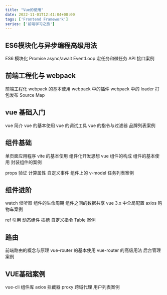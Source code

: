 ```yaml
---
title: "Vue的使用"
date: 2022-11-01T12:41:04+08:00
tags: ['Frontend Framework']
series: ['前端学习之旅']
---
```


## ES6模块化与异步编程高级用法
ES6 模块化
Promise
async/await
EventLoop
宏任务和微任务
API 接口案例

## 前端工程化与 webpack
前端工程化
webpack 的基本使用
webpack 中的插件
webpack 中的 loader
打包发布
Source Map

## vue 基础入门 
vue 简介
vue 的基本使用
vue 的调试工具
vue 的指令与过滤器
品牌列表案例

##  组件基础
单页面应用程序
vite 的基本使用
组件化开发思想
vue 组件的构成
组件的基本使用
封装组件的案例


props 验证
计算属性
自定义事件
组件上的 v-model
任务列表案例

## 组件进阶
watch 侦听器
组件的生命周期
组件之间的数据共享
vue 3.x 中全局配置 axios
购物车案例


ref 引用
动态组件
插槽
自定义指令
Table 案例


## 路由
前端路由的概念与原理
vue-router 的基本使用
vue-router 的高级用法
后台管理案例



## VUE基础案例
vue-cli
组件库
axios 拦截器
proxy 跨域代理
用户列表案例







